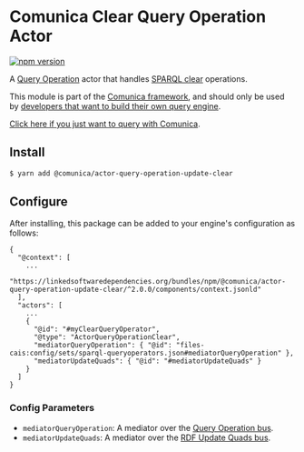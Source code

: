 # Comunica Clear Query Operation Actor

[![npm version](https://badge.fury.io/js/%40comunica%2Factor-query-operation-update-clear.svg)](https://www.npmjs.com/package/@comunica/actor-query-operation-update-clear)

A [Query Operation](https://github.com/comunica/comunica/tree/master/packages/bus-query-operation) actor that
handles [SPARQL clear](https://www.w3.org/TR/sparql11-update/#clear) operations.

This module is part of the [Comunica framework](https://github.com/comunica/comunica),
and should only be used by [developers that want to build their own query engine](https://comunica.dev/docs/modify/).

[Click here if you just want to query with Comunica](https://comunica.dev/docs/query/).

## Install

```bash
$ yarn add @comunica/actor-query-operation-update-clear
```

## Configure

After installing, this package can be added to your engine's configuration as follows:
```text
{
  "@context": [
    ...
    "https://linkedsoftwaredependencies.org/bundles/npm/@comunica/actor-query-operation-update-clear/^2.0.0/components/context.jsonld"  
  ],
  "actors": [
    ...
    {
      "@id": "#myClearQueryOperator",
      "@type": "ActorQueryOperationClear",
      "mediatorQueryOperation": { "@id": "files-cais:config/sets/sparql-queryoperators.json#mediatorQueryOperation" },
      "mediatorUpdateQuads": { "@id": "#mediatorUpdateQuads" }
    }
  ]
}
```

### Config Parameters

* `mediatorQueryOperation`: A mediator over the [Query Operation bus](https://github.com/comunica/comunica/tree/master/packages/bus-query-operation).
* `mediatorUpdateQuads`: A mediator over the [RDF Update Quads bus](https://github.com/comunica/comunica/tree/master/packages/bus-rdf-update-quads).
